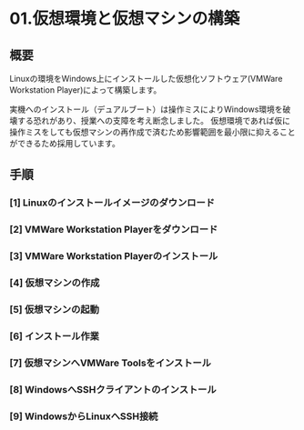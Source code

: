 # 01.仮想環境と仮想マシンの構築

## 概要

Linuxの環境をWindows上にインストールした仮想化ソフトウェア(VMWare Workstation Player)によって構築します。

実機へのインストール（デュアルブート）は操作ミスによりWindows環境を破壊する恐れがあり、授業への支障を考え断念しました。
仮想環境であれば仮に操作ミスをしても仮想マシンの再作成で済むため影響範囲を最小限に抑えることができるため採用しています。

## 手順

### [1] Linuxのインストールイメージのダウンロード

### [2] VMWare Workstation Playerをダウンロード

### [3] VMWare Workstation Playerのインストール

### [4] 仮想マシンの作成

### [5] 仮想マシンの起動

### [6] インストール作業

### [7] 仮想マシンへVMWare Toolsをインストール

### [8] WindowsへSSHクライアントのインストール

### [9] WindowsからLinuxへSSH接続
